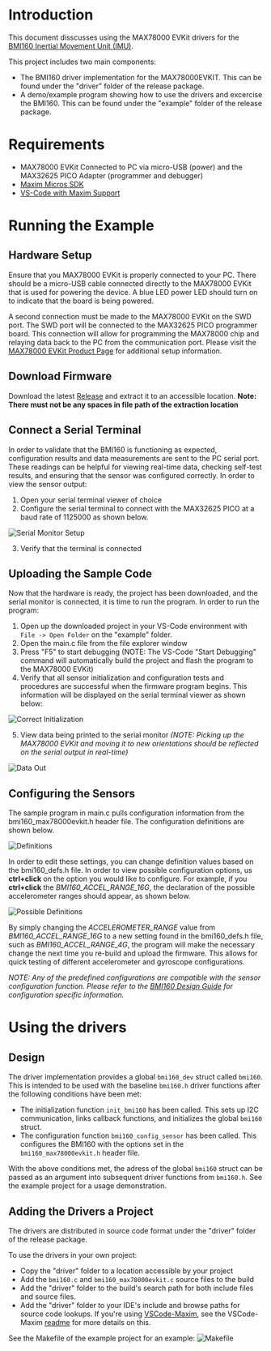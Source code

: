 # Introduction
This document disscusses using the MAX78000 EVKit drivers for the [BMI160 Inertial Movement Unit (IMU)](https://community.bosch-sensortec.com/t5/Knowledge-base/BMI160-Series-IMU-Design-Guide/ta-p/7376).

This project includes two main components:
* The BMI160 driver implementation for the MAX78000EVKIT.  This can be found under the "driver" folder of the release package.
* A demo/example program showing how to use the drivers and excercise the BMI160.  This can be found under the "example" folder of the release package.

# Requirements 
- MAX78000 EVKit Connected to PC via micro-USB (power) and the MAX32625 PICO Adapter (programmer and debugger)
- [Maxim Micros SDK](https://www.maximintegrated.com/content/maximintegrated/en/design/software-description.html/swpart=SFW0010820A)
- [VS-Code with Maxim Support](https://github.com/MaximIntegratedTechSupport/VSCode-Maxim)

# Running the Example
## Hardware Setup
Ensure that you MAX78000 EVKit is properly connected to your PC. There should be a micro-USB cable connected directly to the MAX78000 EVKit that is used for powering the device. A blue LED power LED should turn on to indicate that the board is being powered.

A second connection must be made to the MAX78000 EVKit on the SWD port. The SWD port will be connected to the MAX32625 PICO programmer board. This connection will allow for programming the MAX78000 chip and relaying data back to the PC from the communication port. Please visit the [MAX78000 EVKit Product Page](https://www.maximintegrated.com/en/products/microcontrollers/MAX78000EVKIT.html) for additional setup information. 

## Download Firmware
Download the latest [Release](https://github.com/MaximIntegratedTechSupport/BMI160-MAX78000) and extract it to an accessible location.  **Note: There must not be any spaces in file path of the extraction location**

## Connect a Serial Terminal
In order to validate that the BMI160 is functioning as expected, configuration results and data measurements are sent to the PC serial port. These readings can be helpful for viewing real-time data, checking self-test results, and ensuring that the sensor was configured correctly. In order to view the sensor output:

1. Open your serial terminal viewer of choice
2. Configure the serial terminal to connect with the MAX32625 PICO at a baud rate of 1125000 as shown below.

![Serial Monitor Setup](https://github.com/MaximIntegratedTechSupport/BMI160-MAX78000/blob/master/img/SerialSetup.jpg)

3. Verify that the terminal is connected

## Uploading the Sample Code
Now that the hardware is ready, the project has been downloaded, and the serial monitor is connected, it is time to run the program. In order to run the program:

1. Open up the downloaded project in your VS-Code environment with `File -> Open Folder` on the "example" folder.
2. Open the main.c file from the file explorer window
3. Press "F5" to start debugging (NOTE: The VS-Code "Start Debugging" command will automatically build the project and flash the program to the MAX78000 EVKit)
4. Verify that all sensor initialization and configuration tests and procedures are successful when the firmware program begins. This information will be displayed on the serial terminal viewer as shown below:

![Correct Initialization](https://github.com/MaximIntegratedTechSupport/BMI160-MAX78000/blob/master/img/Correct_Initialization.JPG)

5. View data being printed to the serial monitor *(NOTE: Picking up the MAX78000 EVKit and moving it to new orientations should be reflected on the serial output in real-time)*

![Data Out](https://github.com/MaximIntegratedTechSupport/BMI160-MAX78000/blob/master/img/Reading_Data.jpg)

## Configuring the Sensors
The sample program in main.c pulls configuration information from the bmi160_max78000evkit.h header file. The configuration definitions are shown below.

![Definitions](https://github.com/MaximIntegratedTechSupport/BMI160-MAX78000/blob/master/img/Config_Definitions.JPG)

In order to edit these settings, you can change definition values based on the bmi160_defs.h file. In order to view possible configuration options, us **ctrl+click** on the option you would like to configure. For example, if you **ctrl+click** the *BMI160_ACCEL_RANGE_16G*, the declaration of the possible accelerometer ranges should appear, as shown below.

![Possible Definitions](https://github.com/MaximIntegratedTechSupport/BMI160-MAX78000/blob/master/img/Config_List.jpg)

By simply changing the *ACCELEROMETER_RANGE* value from *BMI160_ACCEL_RANGE_16G* to a new setting found in the bmi160_defs.h file, such as *BMI160_ACCEL_RANGE_4G*, the program will make the necessary change the next time you re-build and upload the firmware. This allows for quick testing of different accelerometer and gyroscope configurations.

*NOTE: Any of the predefined configurations are compatible with the sensor configuration function. Please refer to the [BMI160 Design Guide](https://community.bosch-sensortec.com/t5/Knowledge-base/BMI160-Series-IMU-Design-Guide/ta-p/7376) for configuration specific information.*

# Using the drivers
## Design
The driver implementation provides a global `bmi160_dev` struct called `bmi160`.  This is intended to be used with the baseline `bmi160.h` driver functions after the following conditions have been met:
* The initialization function `init_bmi160` has been called.  This sets up I2C communication, links callback functions, and initializes the global `bmi160` struct.
* The configuration function `bmi160_config_sensor` has been called.  This configures the BMI160 with the options set in the `bmi160_max78000evkit.h` header file.

With the above conditions met, the adress of the global `bmi160` struct can be passed as an argument into subsequent driver functions from `bmi160.h`.  See the example project for a usage demonstration.

## Adding the Drivers a Project
The drivers are distributed in source code format under the "driver" folder of the release package.

To use the drivers in your own project:
* Copy the "driver" folder to a location accessible by your project
* Add the `bmi160.c` and `bmi160_max78000evkit.c` source files to the build
* Add the "driver" folder to the build's search path for both include files and source files.
* Add the "driver" folder to your IDE's include and browse paths for source code lookups.  If you're using [VSCode-Maxim](https://github.com/MaximIntegratedTechSupport/VSCode-Maxim), see the VSCode-Maxim [readme](https://github.com/MaximIntegratedTechSupport/VSCode-Maxim#setting-search-paths-for-intellisense) for more details on this.

See the Makefile of the example project for an example:
![Makefile](https://github.com/MaximIntegratedTechSupport/BMI160-MAX78000/blob/master/img/Makefile.JPG)